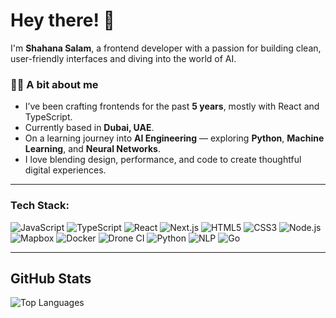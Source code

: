 # Hey there! 👋  
I'm **Shahana Salam**, a frontend developer with a passion for building clean, user-friendly interfaces and diving into the world of AI.

### 👩‍💻 A bit about me  
- I’ve been crafting frontends for the past **5 years**, mostly with React and TypeScript.  
- Currently based in **Dubai, UAE**.  
- On a learning journey into **AI Engineering** — exploring **Python**, **Machine Learning**, and **Neural Networks**.  
- I love blending design, performance, and code to create thoughtful digital experiences.

---

### Tech Stack:
![JavaScript](https://img.shields.io/badge/JavaScript-333333?style=flat&logo=javascript&logoColor=F7DF1E) ![TypeScript](https://img.shields.io/badge/TypeScript-333333?style=flat&logo=typescript&logoColor=3178C6) ![React](https://img.shields.io/badge/React-333333?style=flat&logo=react&logoColor=61DAFB) ![Next.js](https://img.shields.io/badge/Next.js-333333?style=flat&logo=nextdotjs&logoColor=FFFFFF) ![HTML5](https://img.shields.io/badge/HTML5-333333?style=flat&logo=html5&logoColor=E34F26) ![CSS3](https://img.shields.io/badge/CSS3-333333?style=flat&logo=css3&logoColor=1572B6) ![Node.js](https://img.shields.io/badge/Node.js-333333?style=flat&logo=node.js&logoColor=339933) ![Mapbox](https://img.shields.io/badge/Mapbox-333333?style=flat&logo=mapbox&logoColor=00ADFF) ![Docker](https://img.shields.io/badge/Docker-333333?style=flat&logo=docker&logoColor=2496ED) ![Drone CI](https://img.shields.io/badge/Drone_CI-333333?style=flat&logo=drone&logoColor=00C6FF) ![Python](https://img.shields.io/badge/Python-333333?style=flat&logo=python&logoColor=3776AB) ![NLP](https://img.shields.io/badge/NLP-333333?style=flat&logo=robot-framework&logoColor=FF6F00) ![Go](https://img.shields.io/badge/Go-333333?style=flat&logo=go&logoColor=00ADD8)


---

## GitHub Stats  

![Top Languages](https://github-readme-stats.vercel.app/api/top-langs/?username=shahana308&layout=compact&theme=radical)  

